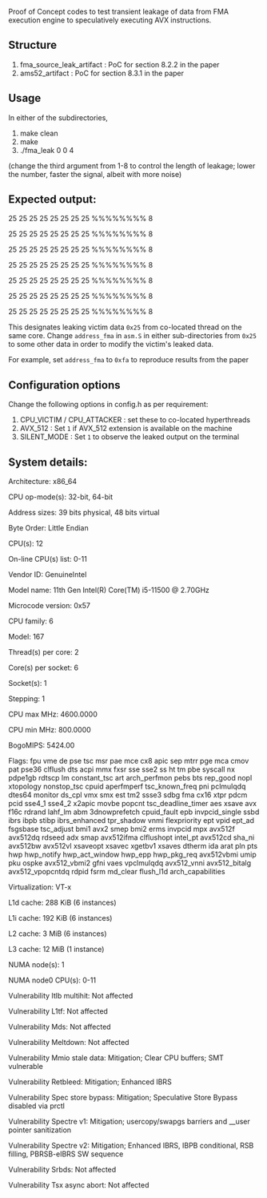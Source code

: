 Proof of Concept codes to test transient leakage of data from FMA execution engine to 
speculatively executing AVX instructions.

## Structure

1. fma_source_leak_artifact : PoC for section 8.2.2 in the paper
2. ams52_artifact : PoC for section 8.3.1 in the paper

## Usage

In either of the subdirectories, 

1. make clean
2. make
3. ./fma_leak 0 0 4 

(change the third argument from 1-8 to control the length of leakage; lower the number, faster the signal, albeit with more noise)

## Expected output:

25 25 25 25 25 25 25 25 %%%%%%%% 8

25 25 25 25 25 25 25 25 %%%%%%%% 8

25 25 25 25 25 25 25 25 %%%%%%%% 8

25 25 25 25 25 25 25 25 %%%%%%%% 8

25 25 25 25 25 25 25 25 %%%%%%%% 8

25 25 25 25 25 25 25 25 %%%%%%%% 8

25 25 25 25 25 25 25 25 %%%%%%%% 8

This designates leaking victim data `0x25` from co-located thread on the same core. 
Change `address_fma` in `asm.S` in either sub-directories from `0x25` to some other data in order to 
modify the victim's leaked data.

For example, set `address_fma` to `0xfa` to reproduce results from the paper

## Configuration options

Change the following options in config.h as per requirement:

1. CPU_VICTIM / CPU_ATTACKER : set these to co-located hyperthreads 
2. AVX_512 : Set `1` if AVX_512 extension is available on the machine
3. SILENT_MODE : Set `1` to observe the leaked output on the terminal


## System details:

Architecture:                    x86_64

CPU op-mode(s):                  32-bit, 64-bit

Address sizes:                   39 bits physical, 48 bits virtual

Byte Order:                      Little Endian

CPU(s):                          12

On-line CPU(s) list:             0-11

Vendor ID:                       GenuineIntel

Model name:                      11th Gen Intel(R) Core(TM) i5-11500 @ 2.70GHz

Microcode version:               0x57

CPU family:                      6

Model:                           167

Thread(s) per core:              2

Core(s) per socket:              6

Socket(s):                       1

Stepping:                        1

CPU max MHz:                     4600.0000

CPU min MHz:                     800.0000

BogoMIPS:                        5424.00

Flags:                           fpu vme de pse tsc msr pae mce cx8 apic sep mtrr pge mca cmov pat pse36 clflush dts acpi mmx fxsr sse sse2 ss ht tm pbe syscall nx pdpe1gb rdtscp lm constant_tsc art arch_perfmon pebs bts rep_good nopl xtopology nonstop_tsc cpuid aperfmperf tsc_known_freq pni pclmulqdq dtes64 monitor ds_cpl vmx smx est tm2 ssse3 sdbg fma cx16 xtpr pdcm pcid sse4_1 sse4_2 x2apic movbe popcnt tsc_deadline_timer aes xsave avx f16c rdrand lahf_lm abm 3dnowprefetch cpuid_fault epb invpcid_single ssbd ibrs ibpb stibp ibrs_enhanced tpr_shadow vnmi flexpriority ept vpid ept_ad fsgsbase tsc_adjust bmi1 avx2 smep bmi2 erms invpcid mpx avx512f avx512dq rdseed adx smap avx512ifma clflushopt intel_pt avx512cd sha_ni avx512bw avx512vl xsaveopt xsavec xgetbv1 xsaves dtherm ida arat pln pts hwp hwp_notify hwp_act_window hwp_epp hwp_pkg_req avx512vbmi umip pku ospke avx512_vbmi2 gfni vaes vpclmulqdq avx512_vnni avx512_bitalg avx512_vpopcntdq rdpid fsrm md_clear flush_l1d arch_capabilities

Virtualization:                  VT-x

L1d cache:                       288 KiB (6 instances)

L1i cache:                       192 KiB (6 instances)

L2 cache:                        3 MiB (6 instances)

L3 cache:                        12 MiB (1 instance)

NUMA node(s):                    1

NUMA node0 CPU(s):               0-11

Vulnerability Itlb multihit:     Not affected

Vulnerability L1tf:              Not affected

Vulnerability Mds:               Not affected

Vulnerability Meltdown:          Not affected

Vulnerability Mmio stale data:   Mitigation; Clear CPU buffers; SMT vulnerable

Vulnerability Retbleed:          Mitigation; Enhanced IBRS

Vulnerability Spec store bypass: Mitigation; Speculative Store Bypass disabled via prctl

Vulnerability Spectre v1:        Mitigation; usercopy/swapgs barriers and __user pointer sanitization

Vulnerability Spectre v2:        Mitigation; Enhanced IBRS, IBPB conditional, RSB filling, PBRSB-eIBRS SW sequence

Vulnerability Srbds:             Not affected

Vulnerability Tsx async abort:   Not affected
